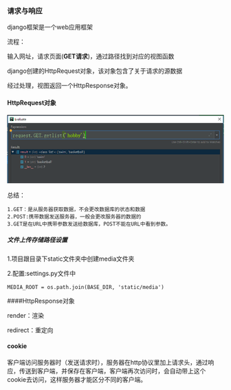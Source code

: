 

### 请求与响应

django框架是一个web应用框架

流程：

输入网址，请求页面(**GET请求**)，通过路径找到对应的视图函数

django创建的HttpRequest对象，该对象包含了关于请求的源数据

经过处理，视图返回一个HttpResponse对象。

#### HttpRequest对象

![1568725312282](assets/1568725312282.png)

总结：

```
1.GET：是从服务器获取数据，不会更改数据库的状态和数据
2.POST:携带数据发送服务器，一般会更改服务器的数据的
3.GET是在URL中携带参数发送给数据库，POST不能在URL中看到参数。
```

 ##### 文件上传存储路径设置

1.项目跟目录下static文件夹中创建media文件夹

2.配置:settings.py文件中

```
MEDIA_ROOT = os.path.join(BASE_DIR, 'static/media')
```

####HttpResponse对象

render：渲染

redirect：重定向

#### cookie

客户端访问服务器时（发送请求时），服务器在http协议里加上请求头，通过响应，传送到客户端，并保存在客户端，客户端再次访问时，会自动带上这个cookie去访问，这样服务器才能区分不同的客户端。




